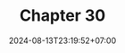 ---
weight: 4600
title: "Chapter 30"
description: "State"
icon: "article"
date: "2024-08-13T23:19:52+07:00"
lastmod: "2024-08-13T23:19:52+07:00"
draft: false
toc: true
---